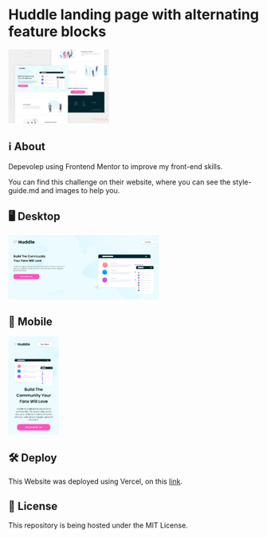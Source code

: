 # Huddle landing page with alternating feature blocks

<img src="./design/desktop-preview.jpg" width="40%" />

## ℹ About

Depevolep using Frontend Mentor to improve my front-end skills.

You can find this challenge on their website, where you can see the style-guide.md and images to help you.

## 🖥 Desktop

<img src="./.github/desktop.png" width="60%" />

## 📱 Mobile

<img src="./.github/mobile.png" width="20%" />

## 🛠 Deploy

This Website was deployed using Vercel, on this [link](https://huddle-landing-page-with-alternating-feature-blocks-zeta.vercel.app).

## 📄 License

This repository is being hosted under the MIT License.

